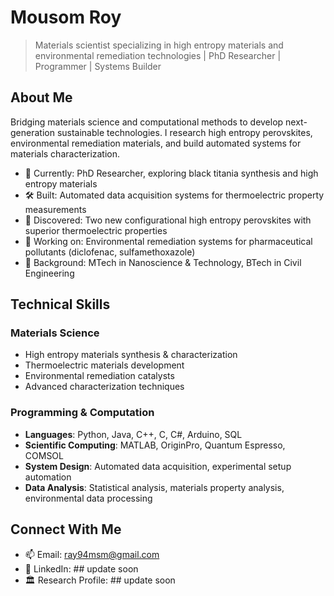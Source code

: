 # Mousom Roy

> Materials scientist specializing in high entropy materials and environmental remediation technologies | PhD Researcher | Programmer | Systems Builder

## About Me

Bridging materials science and computational methods to develop next-generation sustainable technologies. I research high entropy perovskites, environmental remediation materials, and build automated systems for materials characterization.

- 🔬 Currently: PhD Researcher, exploring black titania synthesis and high entropy materials
- 🛠️ Built: Automated data acquisition systems for thermoelectric property measurements
- 🧪 Discovered: Two new configurational high entropy perovskites with superior thermoelectric properties
- 🌱 Working on: Environmental remediation systems for pharmaceutical pollutants (diclofenac, sulfamethoxazole)
- 🔭 Background: MTech in Nanoscience & Technology, BTech in Civil Engineering

## Technical Skills

### Materials Science
- High entropy materials synthesis & characterization
- Thermoelectric materials development
- Environmental remediation catalysts
- Advanced characterization techniques

### Programming & Computation
- **Languages**: Python, Java, C++, C, C#, Arduino, SQL
- **Scientific Computing**: MATLAB, OriginPro, Quantum Espresso, COMSOL
- **System Design**: Automated data acquisition, experimental setup automation
- **Data Analysis**: Statistical analysis, materials property analysis, environmental data processing

## Connect With Me

- 📫 Email: ray94msm@gmail.com
- 🔗 LinkedIn: ## update soon
- 🏛️ Research Profile: ## update soon
